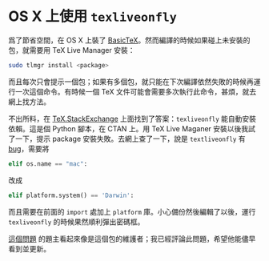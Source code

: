 # OS X 上使用 `texliveonfly`

爲了節省空間，在 OS X 上裝了 [BasicTeX](https://www.tug.org/mactex/morepackages.html)。然而編譯的時候如果碰上未安裝的包，就需要用 TeX Live Manager 安裝：

```sh
sudo tlmgr install <package>
```

而且每次只會提示一個包；如果有多個包，就只能在下次編譯依然失敗的時候再運行一次這個命令。有時候一個 TeX 文件可能會需要多次執行此命令，甚煩，就去網上找方法。

不出所料，在 [TeX.StackExchange](http://tex.stackexchange.com/a/110533) 上面找到了答案：`texliveonfly` 能自動安裝依賴。這是個 Python 腳本，在 CTAN 上。用 TeX Live Maganer 安裝以後我試了一下，提示 package 安裝失敗。去網上查了一下，說是 `textliveonfly` 有 [bug](http://nowhereland.it/blog/2014/06/20/texliveonfly-wont-escalate-privileges-on-mac-os-x/comments/)，需要將

```python
elif os.name == "mac":
```

改成

```python
elif platform.system() == 'Darwin':
```

而且需要在前面的 `import` 處加上 `platform` 庫。小心備份然後編輯了以後，運行 `texliveonfly` 的時候果然順利彈出密碼框。

[這個問題](http://tex.stackexchange.com/q/29366) 的題主看起來像是這個包的維護者；我已經評論此問題，希望他能儘早看到並更新。
